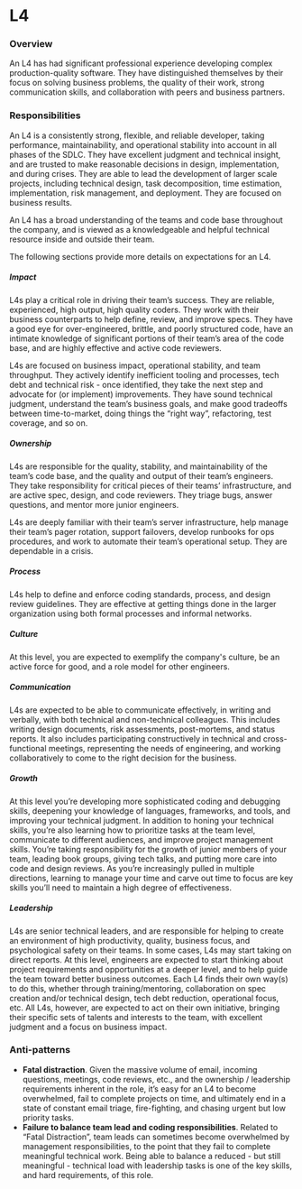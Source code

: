 # L4

### Overview

An L4 has had significant professional experience developing complex production-quality software. They have distinguished themselves by their focus on solving business problems, the quality of their work, strong communication skills, and collaboration with peers and business partners.

### Responsibilities

An L4 is a consistently strong, flexible, and reliable developer, taking performance, maintainability, and operational stability into account in all phases of the SDLC. They have excellent judgment and technical insight, and are trusted to make reasonable decisions in design, implementation, and during crises. They are able to lead the development of larger scale projects, including technical design, task decomposition, time estimation, implementation, risk management, and deployment. They are focused on business results.

An L4 has a broad understanding of the teams and code base throughout the company, and is viewed as a knowledgeable and helpful technical resource inside and outside their team.

The following sections provide more details on expectations for an L4.

##### Impact

L4s play a critical role in driving their team’s success. They are reliable, experienced, high output, high quality coders. They work with their business counterparts to help define, review, and improve specs. They have a good eye for over-engineered, brittle, and poorly structured code, have an intimate knowledge of significant portions of their team’s area of the code base, and are highly effective and active code reviewers.

L4s are focused on business impact, operational stability, and team throughput. They actively identify inefficient tooling and processes, tech debt and technical risk - once identified, they take the next step and advocate for (or implement) improvements. They have sound technical judgment, understand the team’s business goals, and make good tradeoffs between time-to-market, doing things the “right way”, refactoring, test coverage, and so on.

##### Ownership

L4s are responsible for the quality, stability, and maintainability of the team’s code base, and the quality and output of their team’s engineers. They take responsibility for critical pieces of their teams’ infrastructure, and are active spec, design, and code reviewers. They triage bugs, answer questions, and mentor more junior engineers.

L4s are deeply familiar with their team’s server infrastructure, help manage their team’s pager rotation, support failovers, develop runbooks for ops procedures, and work to automate their team’s operational setup. They are dependable in a crisis.

##### Process

L4s help to define and enforce coding standards, process, and design review guidelines. They are effective at getting things done in the larger organization using both formal processes and informal networks.

##### Culture

At this level, you are expected to exemplify the company's culture, be an active force for good, and a role model for other engineers.

##### Communication

L4s are expected to be able to communicate effectively, in writing and verbally, with both technical and non-technical colleagues. This includes writing design documents, risk assessments, post-mortems, and status reports. It also includes participating constructively in technical and cross-functional meetings, representing the needs of engineering, and working collaboratively to come to the right decision for the business.

##### Growth

At this level you’re developing more sophisticated coding and debugging skills, deepening your knowledge of languages, frameworks, and tools, and improving your technical judgment. In addition to honing your technical skills, you’re also learning how to prioritize tasks at the team level, communicate to different audiences, and improve project management skills. You’re taking responsibility for the growth of junior members of your team, leading book groups, giving tech talks, and putting more care into code and design reviews. As you’re increasingly pulled in multiple directions, learning to manage your time and carve out time to focus are key skills you’ll need to maintain a high degree of effectiveness.

##### Leadership

L4s are senior technical leaders, and are responsible for helping to create an environment of high productivity, quality, business focus, and psychological safety on their teams. In some cases, L4s may start taking on direct reports. At this level, engineers are expected to start thinking about project requirements and opportunities at a deeper level, and to help guide the team toward better business outcomes. Each L4 finds their own way(s) to do this, whether through training/mentoring, collaboration on spec creation and/or technical design, tech debt reduction, operational focus, etc. All L4s, however, are expected to act on their own initiative, bringing their specific sets of talents and interests to the team, with excellent judgment and a focus on business impact.

### Anti-patterns

* **Fatal distraction**. Given the massive volume of email, incoming questions, meetings, code reviews, etc., and the ownership / leadership requirements inherent in the role, it’s easy for an L4 to become overwhelmed, fail to complete projects on time, and ultimately end in a state of constant email triage, fire-fighting, and chasing urgent but low priority tasks.
* **Failure to balance team lead and coding responsibilities**. Related to “Fatal Distraction”, team leads can sometimes become overwhelmed by management responsibilities, to the point that they fail to complete meaningful technical work. Being able to balance a reduced - but still meaningful - technical load with leadership tasks is one of the key skills, and hard requirements, of this role.
